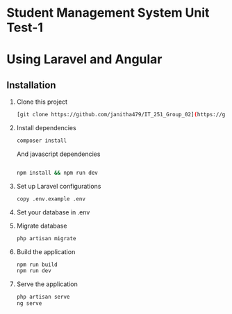 # Student Management System Unit Test-1 
# Using Laravel and Angular

## Installation

1. Clone this project
    ```bash
    [git clone https://github.com/janitha479/IT_251_Group_02](https://github.com/nipunchamara/Angular-Project.git)
    ```
2. Install dependencies

    ```bash
    composer install
    ```

    And javascript dependencies

    ```bash

    npm install && npm run dev
    ```

3. Set up Laravel configurations

    ```bash
    copy .env.example .env
    ```

4. Set your database in .env

5. Migrate database

    ```bash
    php artisan migrate
    ```

6. Build the application

    ```bash
    npm run build
    npm run dev
    ```

7. Serve the application

    ```bash
    php artisan serve
    ng serve
    ```
